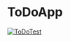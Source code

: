 # ToDoApp

[![ToDoTest](https://github.com/iiHadi66/ToDoApp/actions/workflows/test.yml/badge.svg)](https://github.com/iiHadi66/ToDoApp/actions/workflows/test.yml)
